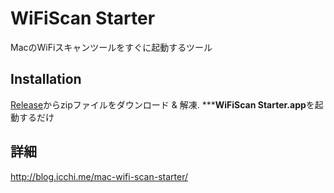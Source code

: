 # WiFiScan Starter
MacのWiFiスキャンツールをすぐに起動するツール

## Installation
[Release](https://github.com/icchi-h/WiFiScan-Starter/releases)からzipファイルをダウンロード & 解凍.
*****WiFiScan Starter.app**を起動するだけ

## 詳細
<http://blog.icchi.me/mac-wifi-scan-starter/>
